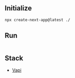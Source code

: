 ## Initialize
``` bash
npx create-next-app@latest ./
```
## Run
``` bash

```
## Stack
- [Vapi](https://vapi.ai/)